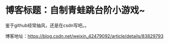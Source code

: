 

# 博客标题：自制青蛙跳台阶小游戏~

鉴于github经常抽风，还是在csdn写吧。。

博客地址：https://blog.csdn.net/weixin_42479092/article/details/83829793